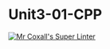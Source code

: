 # Unit3-01-CPP
[![Mr Coxall's Super Linter](https://github.com/ICS3U-C-Programming-JulienL/Unit3-01-CPP/workflows/Mr%20Coxall's%20Super%20Linter/badge.svg)](https://github.com/ICS3U-C-Programming-JulienL/Unit3-01-CPP/actions/)
